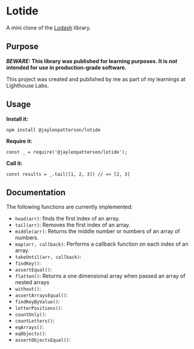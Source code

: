 # Lotide

A mini clone of the [Lodash](https://lodash.com) library.

## Purpose

**_BEWARE:_ This library was published for learning purposes. It is _not_ intended for use in production-grade software.**

This project was created and published by me as part of my learnings at Lighthouse Labs. 

## Usage

**Install it:**

`npm install @jaylenpatterson/lotide`

**Require it:**

`const _ = require('@jaylenpatterson/lotide');`

**Call it:**

`const results = _.tail([1, 2, 3]) // => [2, 3]`

## Documentation

The following functions are currently implemented:


* `head(arr)`: finds the first index of an array.
* `tail(arr)`: Removes the first index of an array.
* `middle(arr)`: Returns the middle number or numbers of an array of numbers.
* `map(arr, callback)`: Performs a callback function on each index of an array.
* `takeUntil(arr, callback)`: 
* `findKey()`:
* `assertEqual()`:
* `flatten()`: Returns a one dimensional array when passed an array of nested arrays
* `without()`:
* `assertArraysEqual()`:
* `findKeyByValue()`:
* `letterPositions()`:
* `countOnly()`:
* `countLetters()`:
* `eqArrays()`:
* `eqObjects()`:
* `assertObjectsEqual()`: